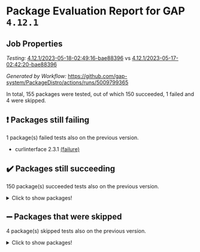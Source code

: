 # Package Evaluation Report for GAP `4.12.1`

## Job Properties

*Testing:* [4.12.1/2023-05-18-02:49:16-bae88396](https://github.com/gap-system/PackageDistro/blob/data/reports/4.12.1/2023-05-18-02:49:16-bae88396) vs [4.12.1/2023-05-17-02:42:20-bae88396](https://github.com/gap-system/PackageDistro/blob/data/reports/4.12.1/2023-05-17-02:42:20-bae88396)

*Generated by Workflow:* https://github.com/gap-system/PackageDistro/actions/runs/5009799365

In total, 155 packages were tested, out of which 150 succeeded, 1 failed and 4 were skipped.

## :exclamation: Packages still failing

1 package(s) failed tests also on the previous version.
- curlinterface 2.3.1 [(failure)](https://github.com/gap-system/PackageDistro/actions/runs/5009799365/jobs/8979258846)

## :heavy_check_mark: Packages still succeeding

150 package(s) succeeded tests also on the previous version.
<details><summary>Click to show packages!</summary>

- 4ti2interface 2023.02-04 [(success)](https://github.com/gap-system/PackageDistro/actions/runs/5009799365/jobs/8979257035)
- ace 5.6.2 [(success)](https://github.com/gap-system/PackageDistro/actions/runs/5009799365/jobs/8979257133)
- aclib 1.3.2 [(success)](https://github.com/gap-system/PackageDistro/actions/runs/5009799365/jobs/8979257220)
- agt 0.3.1 [(success)](https://github.com/gap-system/PackageDistro/actions/runs/5009799365/jobs/8979257326)
- alnuth 3.2.1 [(success)](https://github.com/gap-system/PackageDistro/actions/runs/5009799365/jobs/8979257397)
- anupq 3.3.0 [(success)](https://github.com/gap-system/PackageDistro/actions/runs/5009799365/jobs/8979257470)
- atlasrep 2.1.6 [(success)](https://github.com/gap-system/PackageDistro/actions/runs/5009799365/jobs/8979257534)
- autodoc 2022.10.20 [(success)](https://github.com/gap-system/PackageDistro/actions/runs/5009799365/jobs/8979257616)
- automata 1.15 [(success)](https://github.com/gap-system/PackageDistro/actions/runs/5009799365/jobs/8979257681)
- automgrp 1.3.2 [(success)](https://github.com/gap-system/PackageDistro/actions/runs/5009799365/jobs/8979257738)
- autpgrp 1.11 [(success)](https://github.com/gap-system/PackageDistro/actions/runs/5009799365/jobs/8979257799)
- cap 2023.05-04 [(success)](https://github.com/gap-system/PackageDistro/actions/runs/5009799365/jobs/8979257871)
- caratinterface 2.3.5 [(success)](https://github.com/gap-system/PackageDistro/actions/runs/5009799365/jobs/8979257953)
- cddinterface 2022.11.01 [(success)](https://github.com/gap-system/PackageDistro/actions/runs/5009799365/jobs/8979258023)
- circle 1.6.6 [(success)](https://github.com/gap-system/PackageDistro/actions/runs/5009799365/jobs/8979258081)
- classicpres 1.22 [(success)](https://github.com/gap-system/PackageDistro/actions/runs/5009799365/jobs/8979258163)
- cohomolo 1.6.11 [(success)](https://github.com/gap-system/PackageDistro/actions/runs/5009799365/jobs/8979258226)
- congruence 1.2.5 [(success)](https://github.com/gap-system/PackageDistro/actions/runs/5009799365/jobs/8979258281)
- corelg 1.56 [(success)](https://github.com/gap-system/PackageDistro/actions/runs/5009799365/jobs/8979258347)
- crime 1.6 [(success)](https://github.com/gap-system/PackageDistro/actions/runs/5009799365/jobs/8979258400)
- crisp 1.4.6 [(success)](https://github.com/gap-system/PackageDistro/actions/runs/5009799365/jobs/8979258456)
- crypting 0.10.4 [(success)](https://github.com/gap-system/PackageDistro/actions/runs/5009799365/jobs/8979258527)
- cryst 4.1.26 [(success)](https://github.com/gap-system/PackageDistro/actions/runs/5009799365/jobs/8979258572)
- crystcat 1.1.10 [(success)](https://github.com/gap-system/PackageDistro/actions/runs/5009799365/jobs/8979258638)
- ctbllib 1.3.5 [(success)](https://github.com/gap-system/PackageDistro/actions/runs/5009799365/jobs/8979258717)
- cubefree 1.19 [(success)](https://github.com/gap-system/PackageDistro/actions/runs/5009799365/jobs/8979258782)
- cvec 2.8.1 [(success)](https://github.com/gap-system/PackageDistro/actions/runs/5009799365/jobs/8979258914)
- datastructures 0.3.0 [(success)](https://github.com/gap-system/PackageDistro/actions/runs/5009799365/jobs/8979258992)
- deepthought 1.0.6 [(success)](https://github.com/gap-system/PackageDistro/actions/runs/5009799365/jobs/8979259059)
- design 1.8 [(success)](https://github.com/gap-system/PackageDistro/actions/runs/5009799365/jobs/8979259124)
- difsets 2.3.1 [(success)](https://github.com/gap-system/PackageDistro/actions/runs/5009799365/jobs/8979259208)
- digraphs 1.6.2 [(success)](https://github.com/gap-system/PackageDistro/actions/runs/5009799365/jobs/8979259288)
- edim 1.3.7 [(success)](https://github.com/gap-system/PackageDistro/actions/runs/5009799365/jobs/8979259367)
- example 4.3.4 [(success)](https://github.com/gap-system/PackageDistro/actions/runs/5009799365/jobs/8979259457)
- examplesforhomalg 2023.02-04 [(success)](https://github.com/gap-system/PackageDistro/actions/runs/5009799365/jobs/8979259539)
- factint 1.6.3 [(success)](https://github.com/gap-system/PackageDistro/actions/runs/5009799365/jobs/8979259627)
- ferret 1.0.9 [(success)](https://github.com/gap-system/PackageDistro/actions/runs/5009799365/jobs/8979259699)
- fga 1.5.0 [(success)](https://github.com/gap-system/PackageDistro/actions/runs/5009799365/jobs/8979259776)
- fining 1.5.5 [(success)](https://github.com/gap-system/PackageDistro/actions/runs/5009799365/jobs/8979259858)
- float 1.0.3 [(success)](https://github.com/gap-system/PackageDistro/actions/runs/5009799365/jobs/8979259951)
- format 1.4.3 [(success)](https://github.com/gap-system/PackageDistro/actions/runs/5009799365/jobs/8979260044)
- forms 1.2.9 [(success)](https://github.com/gap-system/PackageDistro/actions/runs/5009799365/jobs/8979260144)
- fplsa 1.2.6 [(success)](https://github.com/gap-system/PackageDistro/actions/runs/5009799365/jobs/8979260225)
- fr 2.4.12 [(success)](https://github.com/gap-system/PackageDistro/actions/runs/5009799365/jobs/8979260308)
- francy 2.0.3 [(success)](https://github.com/gap-system/PackageDistro/actions/runs/5009799365/jobs/8979260396)
- fwtree 1.3 [(success)](https://github.com/gap-system/PackageDistro/actions/runs/5009799365/jobs/8979260476)
- gapdoc 1.6.6 [(success)](https://github.com/gap-system/PackageDistro/actions/runs/5009799365/jobs/8979260556)
- gauss 2023.02-04 [(success)](https://github.com/gap-system/PackageDistro/actions/runs/5009799365/jobs/8979260640)
- gaussforhomalg 2023.02-04 [(success)](https://github.com/gap-system/PackageDistro/actions/runs/5009799365/jobs/8979260747)
- gbnp 1.0.5 [(success)](https://github.com/gap-system/PackageDistro/actions/runs/5009799365/jobs/8979260833)
- generalizedmorphismsforcap 2023.03-01 [(success)](https://github.com/gap-system/PackageDistro/actions/runs/5009799365/jobs/8979260913)
- genss 1.6.8 [(success)](https://github.com/gap-system/PackageDistro/actions/runs/5009799365/jobs/8979260990)
- gradedmodules 2023.02-04 [(success)](https://github.com/gap-system/PackageDistro/actions/runs/5009799365/jobs/8979261075)
- gradedringforhomalg 2023.02-04 [(success)](https://github.com/gap-system/PackageDistro/actions/runs/5009799365/jobs/8979261141)
- grape 4.9.0 [(success)](https://github.com/gap-system/PackageDistro/actions/runs/5009799365/jobs/8979261220)
- groupoids 1.73 [(success)](https://github.com/gap-system/PackageDistro/actions/runs/5009799365/jobs/8979261314)
- grpconst 2.6.4 [(success)](https://github.com/gap-system/PackageDistro/actions/runs/5009799365/jobs/8979261390)
- guarana 0.96.3 [(success)](https://github.com/gap-system/PackageDistro/actions/runs/5009799365/jobs/8979261476)
- guava 3.18 [(success)](https://github.com/gap-system/PackageDistro/actions/runs/5009799365/jobs/8979261562)
- hap 1.55 [(success)](https://github.com/gap-system/PackageDistro/actions/runs/5009799365/jobs/8979261666)
- hapcryst 0.1.15 [(success)](https://github.com/gap-system/PackageDistro/actions/runs/5009799365/jobs/8979261755)
- hecke 1.5.3 [(success)](https://github.com/gap-system/PackageDistro/actions/runs/5009799365/jobs/8979261849)
- help 3.5 [(success)](https://github.com/gap-system/PackageDistro/actions/runs/5009799365/jobs/8979261939)
- homalg 2023.02-05 [(success)](https://github.com/gap-system/PackageDistro/actions/runs/5009799365/jobs/8979262023)
- homalgtocas 2023.02-04 [(success)](https://github.com/gap-system/PackageDistro/actions/runs/5009799365/jobs/8979262117)
- idrel 2.45 [(success)](https://github.com/gap-system/PackageDistro/actions/runs/5009799365/jobs/8979262209)
- images 1.3.1 [(success)](https://github.com/gap-system/PackageDistro/actions/runs/5009799365/jobs/8979262321)
- intpic 0.3.0 [(success)](https://github.com/gap-system/PackageDistro/actions/runs/5009799365/jobs/8979262412)
- io 4.8.1 [(success)](https://github.com/gap-system/PackageDistro/actions/runs/5009799365/jobs/8979262501)
- io_forhomalg 2023.02-04 [(success)](https://github.com/gap-system/PackageDistro/actions/runs/5009799365/jobs/8979262606)
- irredsol 1.4.4 [(success)](https://github.com/gap-system/PackageDistro/actions/runs/5009799365/jobs/8979262707)
- json 2.1.1 [(success)](https://github.com/gap-system/PackageDistro/actions/runs/5009799365/jobs/8979262813)
- jupyterkernel 1.5.0 [(success)](https://github.com/gap-system/PackageDistro/actions/runs/5009799365/jobs/8979262927)
- jupyterviz 1.5.6 [(success)](https://github.com/gap-system/PackageDistro/actions/runs/5009799365/jobs/8979263022)
- kan 1.35 [(success)](https://github.com/gap-system/PackageDistro/actions/runs/5009799365/jobs/8979263116)
- kbmag 1.5.11 [(success)](https://github.com/gap-system/PackageDistro/actions/runs/5009799365/jobs/8979263222)
- laguna 3.9.6 [(success)](https://github.com/gap-system/PackageDistro/actions/runs/5009799365/jobs/8979263324)
- liealgdb 2.2.1 [(success)](https://github.com/gap-system/PackageDistro/actions/runs/5009799365/jobs/8979263429)
- liepring 2.8 [(success)](https://github.com/gap-system/PackageDistro/actions/runs/5009799365/jobs/8979263533)
- liering 2.4.2 [(success)](https://github.com/gap-system/PackageDistro/actions/runs/5009799365/jobs/8979263614)
- linearalgebraforcap 2023.05-02 [(success)](https://github.com/gap-system/PackageDistro/actions/runs/5009799365/jobs/8979263709)
- localizeringforhomalg 2023.02-04 [(success)](https://github.com/gap-system/PackageDistro/actions/runs/5009799365/jobs/8979263801)
- loops 3.4.3 [(success)](https://github.com/gap-system/PackageDistro/actions/runs/5009799365/jobs/8979263887)
- lpres 1.0.3 [(success)](https://github.com/gap-system/PackageDistro/actions/runs/5009799365/jobs/8979263971)
- majoranaalgebras 1.5.1 [(success)](https://github.com/gap-system/PackageDistro/actions/runs/5009799365/jobs/8979264055)
- mapclass 1.4.6 [(success)](https://github.com/gap-system/PackageDistro/actions/runs/5009799365/jobs/8979264139)
- matgrp 0.70 [(success)](https://github.com/gap-system/PackageDistro/actions/runs/5009799365/jobs/8979264239)
- matricesforhomalg 2023.02-04 [(success)](https://github.com/gap-system/PackageDistro/actions/runs/5009799365/jobs/8979264341)
- modisom 2.5.4 [(success)](https://github.com/gap-system/PackageDistro/actions/runs/5009799365/jobs/8979264454)
- modulepresentationsforcap 2023.05-01 [(success)](https://github.com/gap-system/PackageDistro/actions/runs/5009799365/jobs/8979264581)
- modules 2023.02-04 [(success)](https://github.com/gap-system/PackageDistro/actions/runs/5009799365/jobs/8979264684)
- monoidalcategories 2023.04-01 [(success)](https://github.com/gap-system/PackageDistro/actions/runs/5009799365/jobs/8979264799)
- nconvex 2022.09-01 [(success)](https://github.com/gap-system/PackageDistro/actions/runs/5009799365/jobs/8979264913)
- nilmat 1.4.2 [(success)](https://github.com/gap-system/PackageDistro/actions/runs/5009799365/jobs/8979265004)
- nock 1.5 [(success)](https://github.com/gap-system/PackageDistro/actions/runs/5009799365/jobs/8979265099)
- normalizinterface 1.3.5 [(success)](https://github.com/gap-system/PackageDistro/actions/runs/5009799365/jobs/8979265204)
- nq 2.5.10 [(success)](https://github.com/gap-system/PackageDistro/actions/runs/5009799365/jobs/8979265295)
- numericalsgps 1.3.1 [(success)](https://github.com/gap-system/PackageDistro/actions/runs/5009799365/jobs/8979265421)
- openmath 11.5.3 [(success)](https://github.com/gap-system/PackageDistro/actions/runs/5009799365/jobs/8979265516)
- orb 4.9.0 [(success)](https://github.com/gap-system/PackageDistro/actions/runs/5009799365/jobs/8979265610)
- packagemanager 1.4.1 [(success)](https://github.com/gap-system/PackageDistro/actions/runs/5009799365/jobs/8979265707)
- patternclass 2.4.3 [(success)](https://github.com/gap-system/PackageDistro/actions/runs/5009799365/jobs/8979265790)
- permut 2.0.4 [(success)](https://github.com/gap-system/PackageDistro/actions/runs/5009799365/jobs/8979265874)
- polenta 1.3.10 [(success)](https://github.com/gap-system/PackageDistro/actions/runs/5009799365/jobs/8979265981)
- polymaking 0.8.6 [(success)](https://github.com/gap-system/PackageDistro/actions/runs/5009799365/jobs/8979266085)
- primgrp 3.4.4 [(success)](https://github.com/gap-system/PackageDistro/actions/runs/5009799365/jobs/8979266164)
- profiling 2.5.2 [(success)](https://github.com/gap-system/PackageDistro/actions/runs/5009799365/jobs/8979266259)
- qpa 1.34 [(success)](https://github.com/gap-system/PackageDistro/actions/runs/5009799365/jobs/8979266367)
- quagroup 1.8.3 [(success)](https://github.com/gap-system/PackageDistro/actions/runs/5009799365/jobs/8979266453)
- radiroot 2.9 [(success)](https://github.com/gap-system/PackageDistro/actions/runs/5009799365/jobs/8979266563)
- rcwa 4.7.1 [(success)](https://github.com/gap-system/PackageDistro/actions/runs/5009799365/jobs/8979266681)
- rds 1.8 [(success)](https://github.com/gap-system/PackageDistro/actions/runs/5009799365/jobs/8979266803)
- recog 1.4.2 [(success)](https://github.com/gap-system/PackageDistro/actions/runs/5009799365/jobs/8979266923)
- repndecomp 1.3.0 [(success)](https://github.com/gap-system/PackageDistro/actions/runs/5009799365/jobs/8979267080)
- repsn 3.1.1 [(success)](https://github.com/gap-system/PackageDistro/actions/runs/5009799365/jobs/8979267183)
- resclasses 4.7.3 [(success)](https://github.com/gap-system/PackageDistro/actions/runs/5009799365/jobs/8979267280)
- ringsforhomalg 2023.02-05 [(success)](https://github.com/gap-system/PackageDistro/actions/runs/5009799365/jobs/8979267370)
- sco 2023.02-04 [(success)](https://github.com/gap-system/PackageDistro/actions/runs/5009799365/jobs/8979267430)
- scscp 2.4.1 [(success)](https://github.com/gap-system/PackageDistro/actions/runs/5009799365/jobs/8979267506)
- semigroups 5.2.1 [(success)](https://github.com/gap-system/PackageDistro/actions/runs/5009799365/jobs/8979267587)
- sglppow 2.3 [(success)](https://github.com/gap-system/PackageDistro/actions/runs/5009799365/jobs/8979267670)
- sgpviz 0.999.5 [(success)](https://github.com/gap-system/PackageDistro/actions/runs/5009799365/jobs/8979267754)
- simpcomp 2.1.14 [(success)](https://github.com/gap-system/PackageDistro/actions/runs/5009799365/jobs/8979267849)
- singular 2023.02.09 [(success)](https://github.com/gap-system/PackageDistro/actions/runs/5009799365/jobs/8979267909)
- sl2reps 1.1 [(success)](https://github.com/gap-system/PackageDistro/actions/runs/5009799365/jobs/8979267984)
- sla 1.5.3 [(success)](https://github.com/gap-system/PackageDistro/actions/runs/5009799365/jobs/8979268071)
- smallgrp 1.5.2 [(success)](https://github.com/gap-system/PackageDistro/actions/runs/5009799365/jobs/8979268151)
- smallsemi 0.6.13 [(success)](https://github.com/gap-system/PackageDistro/actions/runs/5009799365/jobs/8979268223)
- sonata 2.9.6 [(success)](https://github.com/gap-system/PackageDistro/actions/runs/5009799365/jobs/8979268298)
- sophus 1.27 [(success)](https://github.com/gap-system/PackageDistro/actions/runs/5009799365/jobs/8979268390)
- spinsym 1.5.2 [(success)](https://github.com/gap-system/PackageDistro/actions/runs/5009799365/jobs/8979268459)
- standardff 0.9.4 [(success)](https://github.com/gap-system/PackageDistro/actions/runs/5009799365/jobs/8979268527)
- symbcompcc 1.3.2 [(success)](https://github.com/gap-system/PackageDistro/actions/runs/5009799365/jobs/8979268605)
- thelma 1.3 [(success)](https://github.com/gap-system/PackageDistro/actions/runs/5009799365/jobs/8979268706)
- tomlib 1.2.9 [(success)](https://github.com/gap-system/PackageDistro/actions/runs/5009799365/jobs/8979268798)
- toolsforhomalg 2023.05-01 [(success)](https://github.com/gap-system/PackageDistro/actions/runs/5009799365/jobs/8979268937)
- toric 1.9.5 [(success)](https://github.com/gap-system/PackageDistro/actions/runs/5009799365/jobs/8979269013)
- toricvarieties 2022.07.13 [(success)](https://github.com/gap-system/PackageDistro/actions/runs/5009799365/jobs/8979269138)
- transgrp 3.6.4 [(success)](https://github.com/gap-system/PackageDistro/actions/runs/5009799365/jobs/8979269222)
- ugaly 4.0.3 [(success)](https://github.com/gap-system/PackageDistro/actions/runs/5009799365/jobs/8979269322)
- unipot 1.5 [(success)](https://github.com/gap-system/PackageDistro/actions/runs/5009799365/jobs/8979269418)
- unitlib 4.2.0 [(success)](https://github.com/gap-system/PackageDistro/actions/runs/5009799365/jobs/8979269514)
- utils 0.82 [(success)](https://github.com/gap-system/PackageDistro/actions/runs/5009799365/jobs/8979269594)
- uuid 0.7 [(success)](https://github.com/gap-system/PackageDistro/actions/runs/5009799365/jobs/8979269697)
- walrus 0.9991 [(success)](https://github.com/gap-system/PackageDistro/actions/runs/5009799365/jobs/8979269775)
- wedderga 4.10.3 [(success)](https://github.com/gap-system/PackageDistro/actions/runs/5009799365/jobs/8979269865)
- xmod 2.91 [(success)](https://github.com/gap-system/PackageDistro/actions/runs/5009799365/jobs/8979269955)
- xmodalg 1.23 [(success)](https://github.com/gap-system/PackageDistro/actions/runs/5009799365/jobs/8979270044)
- yangbaxter 0.10.3 [(success)](https://github.com/gap-system/PackageDistro/actions/runs/5009799365/jobs/8979270124)
- zeromqinterface 0.14 [(success)](https://github.com/gap-system/PackageDistro/actions/runs/5009799365/jobs/8979270218)
</details>

## :heavy_minus_sign: Packages that were skipped

4 package(s) skipped tests also on the previous version.
<details><summary>Click to show packages!</summary>

- browse 1.8.21 [(skipped)](https://github.com/gap-system/PackageDistro/actions/runs/5009799365/jobs/8979079911)
- itc 1.5.1 [(skipped)](https://github.com/gap-system/PackageDistro/actions/runs/5009799365/jobs/8979079911)
- polycyclic 2.16 [(skipped)](https://github.com/gap-system/PackageDistro/actions/runs/5009799365/jobs/8979079911)
- xgap 4.31 [(skipped)](https://github.com/gap-system/PackageDistro/actions/runs/5009799365/jobs/8979079911)
</details>

